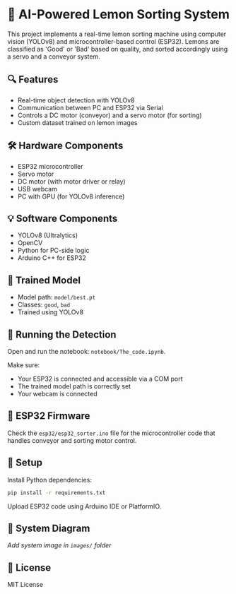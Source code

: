 # 🍋 AI-Powered Lemon Sorting System

This project implements a real-time lemon sorting machine using computer vision (YOLOv8) and microcontroller-based control (ESP32). Lemons are classified as 'Good' or 'Bad' based on quality, and sorted accordingly using a servo and a conveyor system.

## 🔍 Features

- Real-time object detection with YOLOv8
- Communication between PC and ESP32 via Serial
- Controls a DC motor (conveyor) and a servo motor (for sorting)
- Custom dataset trained on lemon images

## 🛠 Hardware Components

- ESP32 microcontroller
- Servo motor
- DC motor (with motor driver or relay)
- USB webcam
- PC with GPU (for YOLOv8 inference)

## 💡 Software Components

- YOLOv8 (Ultralytics)
- OpenCV
- Python for PC-side logic
- Arduino C++ for ESP32

## 🧠 Trained Model

- Model path: `model/best.pt`
- Classes: `good`, `bad`
- Trained using YOLOv8

## 🧪 Running the Detection

Open and run the notebook: `notebook/The_code.ipynb`.

Make sure:
- Your ESP32 is connected and accessible via a COM port
- The trained model path is correctly set
- Your webcam is connected

## 🔌 ESP32 Firmware

Check the `esp32/esp32_sorter.ino` file for the microcontroller code that handles conveyor and sorting motor control.

## 🧰 Setup

Install Python dependencies:

```bash
pip install -r requirements.txt
```

Upload ESP32 code using Arduino IDE or PlatformIO.

## 📸 System Diagram

_Add system image in `images/` folder_

## 📄 License

MIT License
